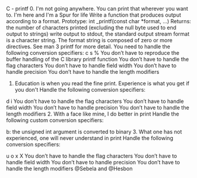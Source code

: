 C - printf 0. I'm not going anywhere. You can print that wherever 
you want to. I'm here and I'm a Spur for life
Write a function that produces output according to a format.
	Prototype: int _printf(const char *format, ...)
Returns: the number of characters printed (excluding 
the null byte used to end output to strings)
write output to stdout, the standard output stream
format is a character string. The format string is composed of zero or more 
directives. See man 3 printf for more detail. You need to handle 
the following conversion specifiers:
c
s
%
You don’t have to reproduce the buffer handling of the C library printf function
You don’t have to handle the flag characters
You don’t have to handle field width
You don’t have to handle precision
You don’t have to handle the length modifiers
1. Education is when you read the fine print. Experience is 
what you get if you don't
Handle the following conversion specifiers:

d
i
You don’t have to handle the flag characters
You don’t have to handle field width
You don’t have to handle precision
You don’t have to handle the length modifiers
2. With a face like mine, I do better in print
Handle the following custom conversion specifiers:

b: the unsigned int argument is converted to binary
3. What one has not experienced, one will never understand in print
Handle the following conversion specifiers:

u
o
x
X
You don’t have to handle the flag characters
You don’t have to handle field width
You don’t have to handle precision
You don’t have to handle the length modifiers
@Sebela and @Hesbon
